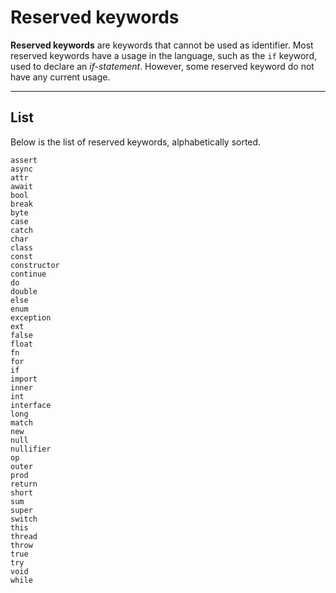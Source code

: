 # Reserved keywords
**Reserved keywords** are keywords that cannot be used as identifier.
Most reserved keywords have a usage in the language, such as the `if` keyword, used to declare an _if-statement_.
However, some reserved keyword do not have any current usage.


---


## List
Below is the list of reserved keywords, alphabetically sorted.

````poly
assert
async
attr
await
bool
break
byte
case
catch
char
class
const
constructor
continue
do
double
else
enum
exception
ext
false
float
fn
for
if
import
inner
int
interface
long
match
new
null
nullifier
op
outer
prod
return
short
sum
super
switch
this
thread
throw
true
try
void
while
````